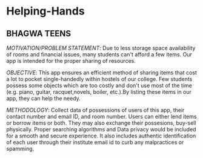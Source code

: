  # Helping-Hands


## **BHAGWA TEENS**

*MOTIVATION/PROBLEM STATEMENT*:
Due to less storage space availability of rooms and financial issues, many students can't afford a few items. Our app is intended for the proper sharing of resources.

*OBJECTIVE*:
This app ensures an efficient method of sharing items that cost a lot to pocket single-handedly within hostels of our college. Few students possess some objects which are too costly and don't use most of the time (e.g. piano, guitar, racquet,novels, boiler, etc.).By listing these items in our app, they can help the needy.


*METHODOLOGY*: 
Collect data of possessions of users of this app, their contact number and email ID, and room number. Users can either lend items or borrow items or both. They may also exchange their possesions, buy-sell physically. Proper searching algorithms and Data privacy would be included for a smooth and secure experience.
It also includes authentic identification of each user through their institute email id to curb any malpractices or spamming.

